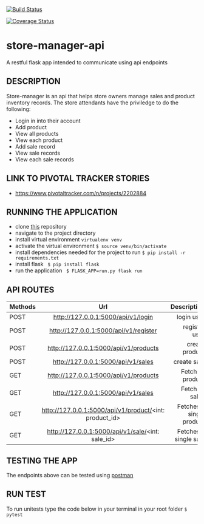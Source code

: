 [![Build Status](https://travis-ci.org/kelvinrandu/store-manager-api.svg?branch=develop)](https://travis-ci.org/kelvinrandu/store-manager-api)

[![Coverage Status](https://coveralls.io/repos/github/kelvinrandu/store-manager-api/badge.svg?branch=develop)](https://coveralls.io/github/kelvinrandu/store-manager-api?branch=develop)

# store-manager-api
A restful  flask app intended to communicate using api endpoints
## DESCRIPTION
Store-manager is an api that helps store owners manage sales and product inventory records.
The store attendants have the priviledge to do the following:
- Login in into their account
- Add product
- View all products
- View each product
- Add sale record
- View  sale records
- View each sale records



## LINK TO PIVOTAL TRACKER STORIES
- https://www.pivotaltracker.com/n/projects/2202884

## RUNNING THE APPLICATION
- clone [this](https://github.com/kelvinrandu/store-manager-api.git) repository
- navigate to the project directory
- install virtual environment
```virtualenv venv ```
- activate the virtual environment
```$ source venv/bin/activate```
- install dependencies needed for the project to run
``` $ pip install -r requirements.txt ```
- install flask
``` $ pip install flask```
- run the application
``` $ FLASK_APP=run.py flask run```

## API ROUTES

| Methods        | Url          | Description |
| ------------- |:-------------:| -----:|
| POST   | http://127.0.0.1:5000/api/v1/login       |  login user      | 
| POST   | http://127.0.0.1:5000/api/v1/register          |  register user         |
| POST   | http://127.0.0.1:5000/api/v1/products        |  create product      | 
| POST   | http://127.0.0.1:5000/api/v1/sales           |  create sale         | 
| GET     | http://127.0.0.1:5000/api/v1/products       |  Fetch all product   |       
| GET     | http://127.0.0.1:5000/api/v1/sales          |  Fetch all sales     |      
| GET     | http://127.0.0.1:5000/api/v1/product/<int: product_id>  |  Fetches a single product   |
| GET     | http://127.0.0.1:5000/api/v1/sale/<int: sale_id>  |  Fetches a single sale   |


## TESTING THE APP
 The endpoints above can be tested  using [postman](https://www.getpostman.com/)

## RUN TEST
To run unitests type the code below in your terminal in your root folder
``` $ pytest ```